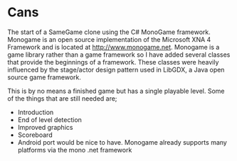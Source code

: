 # Cans

The start of a SameGame clone using the C# MonoGame framework. Monogame is an open source implementation of the Microsoft XNA 4 Framework and is located at http://www.monogame.net. Monogame is a game library rather than a game framework so I have added several classes that provide the beginnings of a framework. These classes were heavily influenced by the stage/actor design pattern used in LibGDX, a Java open source game framework.

This is by no means a finished game but has a single playable level. Some of the things that are still needed are;

- Introduction
- End of level detection
- Improved graphics
- Scoreboard
- Android port would be nice to have. Monogame already supports many platforms via the mono .net framework

